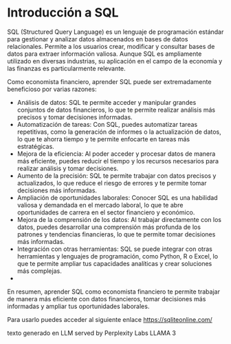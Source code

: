 
# Introducción a SQL

SQL (Structured Query Language) es un lenguaje de programación estándar para gestionar y analizar datos almacenados en bases de datos relacionales. Permite a los usuarios crear, modificar y consultar bases de datos para extraer información valiosa. Aunque SQL es ampliamente utilizado en diversas industrias, su aplicación en el campo de la economía y las finanzas es particularmente relevante.

Como economista financiero, aprender SQL puede ser extremadamente beneficioso por varias razones:
- Análisis de datos: SQL te permite acceder y manipular grandes conjuntos de datos financieros, lo que te permite realizar análisis más precisos y tomar decisiones informadas.
- Automatización de tareas: Con SQL, puedes automatizar tareas repetitivas, como la generación de informes o la actualización de datos, lo que te ahorra tiempo y te permite enfocarte en tareas más estratégicas.
- Mejora de la eficiencia: Al poder acceder y procesar datos de manera más eficiente, puedes reducir el tiempo y los recursos necesarios para realizar análisis y tomar decisiones.
- Aumento de la precisión: SQL te permite trabajar con datos precisos y actualizados, lo que reduce el riesgo de errores y te permite tomar decisiones más informadas.
- Ampliación de oportunidades laborales: Conocer SQL es una habilidad valiosa y demandada en el mercado laboral, lo que te abre oportunidades de carrera en el sector financiero y económico.
- Mejora de la comprensión de los datos: Al trabajar directamente con los datos, puedes desarrollar una comprensión más profunda de los patrones y tendencias financieras, lo que te permite tomar decisiones más informadas.
- Integración con otras herramientas: SQL se puede integrar con otras herramientas y lenguajes de programación, como Python, R o Excel, lo que te permite ampliar tus capacidades analíticas y crear soluciones más complejas.
- 
En resumen, aprender SQL como economista financiero te permite trabajar de manera más eficiente con datos financieros, tomar decisiones más informadas y ampliar tus oportunidades laborales.

Para usarlo puedes acceder al siguiente enlace 
https://sqliteonline.com/ 

texto generado en LLM served by Perplexity Labs LLAMA 3
